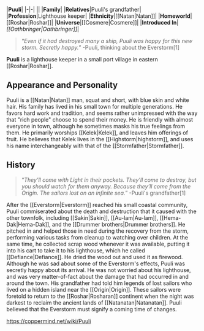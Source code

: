 |**Puuli**|
|-|-|
||
|**Family**|
|**Relatives**|Puuli's grandfather|
|**Profession**|Lighthouse keeper|
|**Ethnicity**|[[Natan\|Natan]]|
|**Homeworld**|[[Roshar\|Roshar]]|
|**Universe**|[[Cosmere\|Cosmere]]|
|**Introduced In**|*[[Oathbringer\|Oathbringer]]*|

>“*Even if it had destroyed many a ship, Puuli was happy for this new storm. Secretly happy.*”
\-Puuli, thinking about the Everstorm[1]


**Puuli** is a lighthouse keeper in a small port village in eastern [[Roshar\|Roshar]].

## Appearance and Personality
Puuli is a [[Natan\|Natan]] man, squat and short, with blue skin and white hair. His family has lived in his small town for multiple generations. He favors hard work and tradition, and seems rather unimpressed with the way that "rich people" choose to spend their money. He is friendly with almost everyone in town, although he sometimes masks his true feelings from them. He primarily worships [[Kelek\|Kelek]], and leaves him offerings of fruit. He believes that Kelek lives in the [[Highstorm\|highstorm]], and uses his name interchangeably with that of the [[Stormfather\|Stormfather]].

## History
>“*They’ll come with Light in their pockets. They’ll come to destroy, but you should watch for them anyway. Because they’ll come from the Origin. The sailors lost on an infinite sea.*”
\-Puuli's grandfather[1]

After the [[Everstorm\|Everstorm]] reached his small coastal community, Puuli commiserated about the death and destruction that it caused with the other townfolk, including [[Sakin\|Sakin]], [[Au-lam\|Au-lam]], [[Hema-Dak\|Hema-Dak]], and the [[Drummer brothers\|Drummer brothers]]. He pitched in and helped those in need during the recovery from the storm, performing various tasks from cleanup to watching over children. At the same time, he collected scrap wood whenever it was available, putting it into his cart to take it to his lighthouse, which he called [[Defiance\|Defiance]]. He dried the wood out and used it as firewood.
Although he was sad about some of the Everstorm's effects, Puuli was secretly happy about its arrival. He was not worried about his lighthouse, and was very matter-of-fact about the damage that had occurred in and around the town. His grandfather had told him legends of lost sailors who lived on a hidden island near the [[Origin\|Origin]]. These sailors were foretold to return to the [[Roshar\|Rosharan]] continent when the night was darkest to reclaim the ancient lands of [[Natanatan\|Natanatan]]. Puuli believed that the Everstorm must signify a coming time of changes.



https://coppermind.net/wiki/Puuli